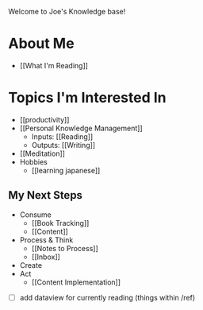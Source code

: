 Welcome to Joe's Knowledge base!

# About Me
- [[What I'm Reading]]

# Topics I'm Interested In
- [[productivity]]
- [[Personal Knowledge Management]]
	- Inputs: [[Reading]]
	- Outputs: [[Writing]]
- [[Meditation]]
- Hobbies
	- [[learning japanese]]

## My Next Steps
- Consume
	- [[Book Tracking]]
	- [[Content]]
- Process & Think
	- [[Notes to Process]]
	- [[Inbox]]
- Create
- Act
	- [[Content Implementation]]

- [ ] add dataview for currently reading (things within /ref)